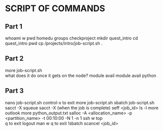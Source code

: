 # SCRIPT OF COMMANDS 

## Part 1
whoami
w
pwd
homedu
groups
checkproject
mkdir quest_intro
cd quest_intro
pwd
cp /projects/intro/job-script.sh .

## Part 2
more job-script.sh  
	what does it do once it gets on the node?
module avail
module avail python

## Part 3
nano job-script.sh
	control-x to exit
more job-script.sh
sbatch job-script.sh
sacct -X
squeue
sacct -X
(when the job is complete)
seff <job_id>
ls -l
more outlook
more python_output.txt
salloc -A <allocation_name> -p <partition_name> -t 00:10:00 -N 1 -n 1
ssh <allocated node>
w
top    
	q to exit
logout
man w
	q to exit
!sbatch
scancel <job_id>
